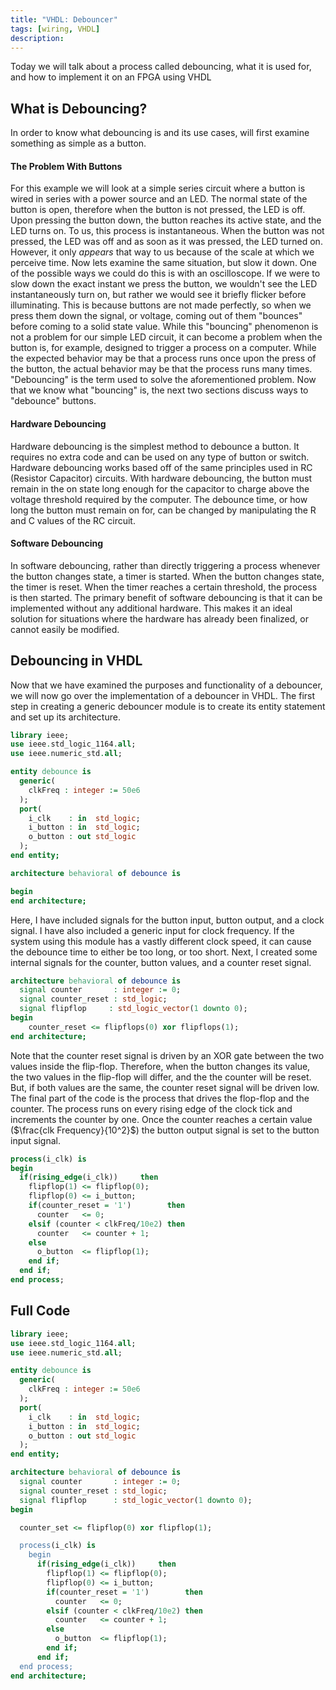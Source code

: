 ```yaml
---
title: "VHDL: Debouncer"
tags: [wiring, VHDL]
description:
---
```


Today we will talk about a process called debouncing, what it is used for, and how to implement it on an FPGA using VHDL

## What is Debouncing?

In order to know what debouncing is and its use cases, will first examine something as simple as a button. 
#### The Problem With Buttons
For this example we will look at a simple series circuit where a button is wired in series with a power source and an LED. The normal state of the button is open, therefore when the button is not pressed, the LED is off. Upon pressing the button down, the button reaches its active state, and the LED turns on. To us, this process is instantaneous. When the button was not pressed, the LED was off and as soon as it was pressed, the LED turned on. However, it only *appears* that way to us because of the scale at which we perceive time.
Now lets examine the same situation, but slow it down. One of the possible ways we could do this is with an oscilloscope. If we were to slow down the exact instant we press the button, we wouldn't see the LED instantaneously turn on, but rather we would see it briefly flicker before illuminating. This is because buttons are not made perfectly, so when we press them down the signal, or voltage, coming out of them "bounces" before coming to a solid state value.
While this "bouncing" phenomenon is not a problem for our simple LED circuit, it can become a problem when the button is, for example, designed to trigger a process on a computer. While the expected behavior may be that a process runs once upon the press of the button, the actual behavior may be that the process runs many times.
"Debouncing" is the term used to solve the aforementioned problem.
Now that we know what "bouncing" is, the next two sections discuss ways to "debounce" buttons.
#### Hardware Debouncing
Hardware debouncing is the simplest method to debounce a button. It requires no extra code and can be used on any type of button or switch. Hardware debouncing works based off of the same principles used in RC (Resistor Capacitor) circuits. With hardware debouncing, the button must remain in the on state long enough for the capacitor to charge above the voltage threshold required by the computer. The debounce time, or how long the button must remain on for, can be changed by manipulating the R and C values of the RC circuit.

#### Software Debouncing
In software debouncing, rather than directly triggering a process whenever the button changes state, a timer is started. When the button changes state, the timer is reset. When the timer reaches a certain threshold, the process is then started. The primary benefit of software debouncing is that it can be implemented without any additional hardware. This makes it an ideal solution for situations where the hardware has already been finalized, or cannot easily be modified.

## Debouncing in VHDL
Now that we have examined the purposes and functionality of a debouncer, we will now go over the implementation of a debouncer in VHDL.
The first step in creating a generic debouncer module is to create its entity statement and set up its architecture. 

```vhdl
library ieee;
use ieee.std_logic_1164.all;
use ieee.numeric_std.all;

entity debounce is
  generic(
    clkFreq : integer := 50e6
  );
  port(
    i_clk    : in  std_logic;
    i_button : in  std_logic;
    o_button : out std_logic
  );
end entity;

architecture behavioral of debounce is

begin
end architecture;
```
Here, I have included signals for the button input, button output, and a clock signal. I have also included a generic input for clock frequency. If the system using this module has a vastly different clock speed, it can cause the debounce time to either be too long, or too short.
Next, I created some internal signals for the counter, button values, and a counter reset signal.
```vhdl
architecture behavioral of debounce is
  signal counter       : integer := 0;
  signal counter_reset : std_logic;
  signal flipflop     : std_logic_vector(1 downto 0);
begin
	counter_reset <= flipflops(0) xor flipflops(1);
end architecture;
```

Note that the counter reset signal is driven by an XOR gate between the two values inside the flip-flop. Therefore, when the button changes its value, the two values in the flip-flop will differ, and the the counter will be reset. But, if both values are the same, the counter reset signal will be driven low.
The final part of the code is the process that drives the flop-flop and the counter. The process runs on every rising edge of the clock tick and increments the counter by one. Once the counter reaches a certain value ($\frac{clk Frequency}{10^2}$) the button output signal is set to the button input signal.

```vhdl
process(i_clk) is
begin
  if(rising_edge(i_clk))     then
	flipflop(1) <= flipflop(0);
	flipflop(0) <= i_button;
	if(counter_reset = '1')        then
	  counter   <= 0;
	elsif (counter < clkFreq/10e2) then
	  counter   <= counter + 1;
	else
	  o_button  <= flipflop(1);
	end if;
  end if;
end process;
```

## Full Code

```vhdl
library ieee;
use ieee.std_logic_1164.all;
use ieee.numeric_std.all;

entity debounce is
  generic(
    clkFreq : integer := 50e6
  );
  port(
    i_clk    : in  std_logic;
    i_button : in  std_logic;
    o_button : out std_logic
  );
end entity;

architecture behavioral of debounce is
  signal counter       : integer := 0;
  signal counter_reset : std_logic;
  signal flipflop      : std_logic_vector(1 downto 0);
begin

  counter_set <= flipflop(0) xor flipflop(1);

  process(i_clk) is
    begin
      if(rising_edge(i_clk))     then
        flipflop(1) <= flipflop(0);
        flipflop(0) <= i_button;
        if(counter_reset = '1')        then
          counter   <= 0;
        elsif (counter < clkFreq/10e2) then
          counter   <= counter + 1;
        else
          o_button  <= flipflop(1);
        end if;
      end if;
  end process;
end architecture;
```